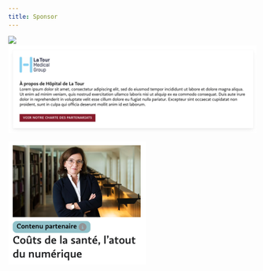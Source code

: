 ```yaml
---
title: Sponsor
---
```


![](desktop-header.png)
![](desktop-presentation.png)

![Alt text](image.png)